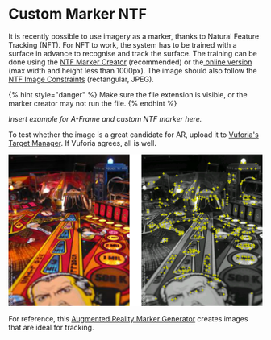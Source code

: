 # Custom Marker NTF

It is recently possible to use imagery as a marker, thanks to Natural Feature Tracking \(NFT\). For NFT to work, the system has to be trained with a surface in advance to recognise and track the surface. The training can be done using the [NTF Marker Creator](https://github.com/Carnaux/NFT-Marker-Creator) \(recommended\) or the[ online  version](https://carnaux.github.io/NFT-Marker-Creator-Web/) \(max width and height less than 1000px\). The image should also follow the [NTF Image Constraints](https://github.com/kalwalt/jsartoolkit5/blob/fixing-nft/doc/NFT_image_constraints.md) \(rectangular, JPEG\).

{% hint style="danger" %}
Make sure the file extension is visible, or the marker creator may not run the file.
{% endhint %}

_Insert example for A-Frame and custom NTF marker here._

To test whether the image is a great candidate for AR, upload it to [Vuforia's Target Manager](https://developer.vuforia.com/). If Vuforia agrees, all is well.

![This image has lots of unique features!](../../../../.gitbook/assets/vuforia%20%283%29.jpg)

For reference, this [Augmented Reality Marker Generator](http://www.brosvision.com/ar-marker-generator/) creates images that are ideal for tracking.

